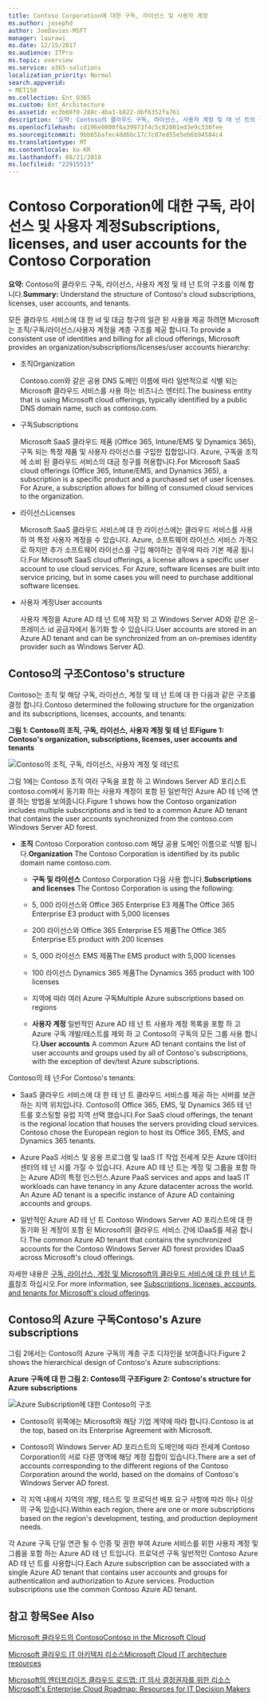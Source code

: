 ```yaml
---
title: Contoso Corporation에 대한 구독, 라이선스 및 사용자 계정
ms.author: josephd
author: JoeDavies-MSFT
manager: laurawi
ms.date: 12/15/2017
ms.audience: ITPro
ms.topic: overview
ms.service: o365-solutions
localization_priority: Normal
search.appverid:
- MET150
ms.collection: Ent_O365
ms.custom: Ent_Architecture
ms.assetid: ec3b08f0-288c-4ba3-b822-dbf6352fa761
description: '요약: Contoso의 클라우드 구독, 라이선스, 사용자 계정 및 테 넌 트의 구조를 이해 합니다.'
ms.openlocfilehash: cd196e0800f6a39973f4c5c82001ed3e9c330fee
ms.sourcegitcommit: 9bb65bafec4dd6bc17c7c07ed55e5eb6b94584c4
ms.translationtype: MT
ms.contentlocale: ko-KR
ms.lasthandoff: 08/21/2018
ms.locfileid: "22915513"
---
```

# <a name="subscriptions-licenses-and-user-accounts-for-the-contoso-corporation"></a><span data-ttu-id="18cbc-103">Contoso Corporation에 대한 구독, 라이선스 및 사용자 계정</span><span class="sxs-lookup"><span data-stu-id="18cbc-103">Subscriptions, licenses, and user accounts for the Contoso Corporation</span></span>

 <span data-ttu-id="18cbc-104">**요약:** Contoso의 클라우드 구독, 라이선스, 사용자 계정 및 테 넌 트의 구조를 이해 합니다.</span><span class="sxs-lookup"><span data-stu-id="18cbc-104">**Summary:** Understand the structure of Contoso's cloud subscriptions, licenses, user accounts, and tenants.</span></span>
  
<span data-ttu-id="18cbc-105">모든 클라우드 서비스에 대 한 id 및 대금 청구의 일관 된 사용을 제공 하려면 Microsoft는 조직/구독/라이선스/사용자 계정을 계층 구조를 제공 합니다.</span><span class="sxs-lookup"><span data-stu-id="18cbc-105">To provide a consistent use of identities and billing for all cloud offerings, Microsoft provides an organization/subscriptions/licenses/user accounts hierarchy:</span></span>
  
- <span data-ttu-id="18cbc-106">조직</span><span class="sxs-lookup"><span data-stu-id="18cbc-106">Organization</span></span>
    
    <span data-ttu-id="18cbc-107">Contoso.com와 같은 공용 DNS 도메인 이름에 따라 일반적으로 식별 되는 Microsoft 클라우드 서비스를 사용 하는 비즈니스 엔터티.</span><span class="sxs-lookup"><span data-stu-id="18cbc-107">The business entity that is using Microsoft cloud offerings, typically identified by a public DNS domain name, such as contoso.com.</span></span>
    
- <span data-ttu-id="18cbc-108">구독</span><span class="sxs-lookup"><span data-stu-id="18cbc-108">Subscriptions</span></span>
    
    <span data-ttu-id="18cbc-p101">Microsoft SaaS 클라우드 제품 (Office 365, Intune/EMS 및 Dynamics 365), 구독 되는 특정 제품 및 사용자 라이선스를 구입한 집합입니다. Azure, 구독을 조직에 소비 된 클라우드 서비스의 대금 청구를 허용합니다.</span><span class="sxs-lookup"><span data-stu-id="18cbc-p101">For Microsoft SaaS cloud offerings (Office 365, Intune/EMS, and Dynamics 365), a subscription is a specific product and a purchased set of user licenses. For Azure, a subscription allows for billing of consumed cloud services to the organization.</span></span>
    
- <span data-ttu-id="18cbc-111">라이선스</span><span class="sxs-lookup"><span data-stu-id="18cbc-111">Licenses</span></span>
    
    <span data-ttu-id="18cbc-p102">Microsoft SaaS 클라우드 서비스에 대 한 라이선스에는 클라우드 서비스를 사용 하 여 특정 사용자 계정을 수 있습니다. Azure, 소프트웨어 라이선스 서비스 가격으로 하지만 추가 소프트웨어 라이선스를 구입 해야하는 경우에 따라 기본 제공 됩니다.</span><span class="sxs-lookup"><span data-stu-id="18cbc-p102">For Microsoft SaaS cloud offerings, a license allows a specific user account to use cloud services. For Azure, software licenses are built into service pricing, but in some cases you will need to purchase additional software licenses.</span></span>
    
- <span data-ttu-id="18cbc-114">사용자 계정</span><span class="sxs-lookup"><span data-stu-id="18cbc-114">User accounts</span></span>
    
    <span data-ttu-id="18cbc-115">사용자 계정을 Azure AD 테 넌 트에 저장 되 고 Windows Server AD와 같은 온-프레미스 id 공급자에서 동기화 할 수 있습니다.</span><span class="sxs-lookup"><span data-stu-id="18cbc-115">User accounts are stored in an Azure AD tenant and can be synchronized from an on-premises identity provider such as Windows Server AD.</span></span>
    
## <a name="contosos-structure"></a><span data-ttu-id="18cbc-116">Contoso의 구조</span><span class="sxs-lookup"><span data-stu-id="18cbc-116">Contoso's structure</span></span>

<span data-ttu-id="18cbc-117">Contoso는 조직 및 해당 구독, 라이선스, 계정 및 테 넌 트에 대 한 다음과 같은 구조를 결정 합니다.</span><span class="sxs-lookup"><span data-stu-id="18cbc-117">Contoso determined the following structure for the organization and its subscriptions, licenses, accounts, and tenants:</span></span>
  
<span data-ttu-id="18cbc-118">**그림 1: Contoso의 조직, 구독, 라이선스, 사용자 계정 및 테 넌 트**</span><span class="sxs-lookup"><span data-stu-id="18cbc-118">**Figure 1: Contoso's organization, subscriptions, licenses, user accounts and tenants**</span></span>

![Contoso의 조직, 구독, 라이선스, 사용자 계정 및 테넌트](media/Contoso-Poster/Subscriptions.png)
  
<span data-ttu-id="18cbc-120">그림 1에는 Contoso 조직 여러 구독을 포함 하 고 Windows Server AD 포리스트 contoso.com에서 동기화 하는 사용자 계정이 포함 된 일반적인 Azure AD 테 넌에 연결 하는 방법을 보여줍니다.</span><span class="sxs-lookup"><span data-stu-id="18cbc-120">Figure 1 shows how the Contoso organization includes multiple subscriptions and is tied to a common Azure AD tenant that contains the user accounts synchronized from the contoso.com Windows Server AD forest.</span></span>
  
- <span data-ttu-id="18cbc-121">**조직** Contoso Corporation contoso.com 해당 공용 도메인 이름으로 식별 됩니다.</span><span class="sxs-lookup"><span data-stu-id="18cbc-121">**Organization** The Contoso Corporation is identified by its public domain name contoso.com.</span></span>
    
  - <span data-ttu-id="18cbc-122">**구독 및 라이선스** Contoso Corporation 다음 사용 합니다.</span><span class="sxs-lookup"><span data-stu-id="18cbc-122">**Subscriptions and licenses** The Contoso Corporation is using the following:</span></span>
    
  - <span data-ttu-id="18cbc-123">5, 000 라이선스와 Office 365 Enterprise E3 제품</span><span class="sxs-lookup"><span data-stu-id="18cbc-123">The Office 365 Enterprise E3 product with 5,000 licenses</span></span>
    
  - <span data-ttu-id="18cbc-124">200 라이선스와 Office 365 Enterprise E5 제품</span><span class="sxs-lookup"><span data-stu-id="18cbc-124">The Office 365 Enterprise E5 product with 200 licenses</span></span>
    
  - <span data-ttu-id="18cbc-125">5, 000 라이선스 EMS 제품</span><span class="sxs-lookup"><span data-stu-id="18cbc-125">The EMS product with 5,000 licenses</span></span>
    
  - <span data-ttu-id="18cbc-126">100 라이선스 Dynamics 365 제품</span><span class="sxs-lookup"><span data-stu-id="18cbc-126">The Dynamics 365 product with 100 licenses</span></span>
    
  - <span data-ttu-id="18cbc-127">지역에 따라 여러 Azure 구독</span><span class="sxs-lookup"><span data-stu-id="18cbc-127">Multiple Azure subscriptions based on regions</span></span>
    
  - <span data-ttu-id="18cbc-128">**사용자 계정** 일반적인 Azure AD 테 넌 트 사용자 계정 목록을 포함 하 고 Azure 구독 개발/테스트를 제외 하 고 Contoso의 구독의 모든 그룹 사용 합니다.</span><span class="sxs-lookup"><span data-stu-id="18cbc-128">**User accounts** A common Azure AD tenant contains the list of user accounts and groups used by all of Contoso's subscriptions, with the exception of dev/test Azure subscriptions.</span></span>
    
<span data-ttu-id="18cbc-129">Contoso의 테 넌:</span><span class="sxs-lookup"><span data-stu-id="18cbc-129">For Contoso's tenants:</span></span>
  
- <span data-ttu-id="18cbc-p103">SaaS 클라우드 서비스에 대 한 테 넌 트 클라우드 서비스를 제공 하는 서버를 보관 하는 지역 위치입니다. Contoso의 Office 365, EMS, 및 Dynamics 365 테 넌 트를 호스팅할 유럽 지역 선택 했습니다.</span><span class="sxs-lookup"><span data-stu-id="18cbc-p103">For SaaS cloud offerings, the tenant is the regional location that houses the servers providing cloud services. Contoso chose the European region to host its Office 365, EMS, and Dynamics 365 tenants.</span></span> 
    
- <span data-ttu-id="18cbc-p104">Azure PaaS 서비스 및 응용 프로그램 및 IaaS IT 작업 전세계 모든 Azure 데이터 센터의 테 넌 시를 가질 수 있습니다. Azure AD 테 넌 트는 계정 및 그룹을 포함 하는 Azure AD의 특정 인스턴스.</span><span class="sxs-lookup"><span data-stu-id="18cbc-p104">Azure PaaS services and apps and IaaS IT workloads can have tenancy in any Azure datacenter across the world. An Azure AD tenant is a specific instance of Azure AD containing accounts and groups.</span></span>
    
- <span data-ttu-id="18cbc-134">일반적인 Azure AD 테 넌 트 Contoso Windows Server AD 포리스트에 대 한 동기화 된 계정이 포함 된 Microsoft의 클라우드 서비스 간에 IDaaS를 제공 합니다.</span><span class="sxs-lookup"><span data-stu-id="18cbc-134">The common Azure AD tenant that contains the synchronized accounts for the Contoso Windows Server AD forest provides IDaaS across Microsoft's cloud offerings.</span></span>
    
<span data-ttu-id="18cbc-135">자세한 내용은 [구독, 라이선스, 계정 및 Microsoft의 클라우드 서비스에 대 한 테 넌 트를](subscriptions-licenses-accounts-and-tenants-for-microsoft-cloud-offerings.md)참조 하십시오.</span><span class="sxs-lookup"><span data-stu-id="18cbc-135">For more information, see [Subscriptions, licenses, accounts, and tenants for Microsoft's cloud offerings](subscriptions-licenses-accounts-and-tenants-for-microsoft-cloud-offerings.md).</span></span>
  
## <a name="contosos-azure-subscriptions"></a><span data-ttu-id="18cbc-136">Contoso의 Azure 구독</span><span class="sxs-lookup"><span data-stu-id="18cbc-136">Contoso's Azure subscriptions</span></span>

<span data-ttu-id="18cbc-137">그림 2에서는 Contoso의 Azure 구독의 계층 구조 디자인을 보여줍니다.</span><span class="sxs-lookup"><span data-stu-id="18cbc-137">Figure 2 shows the hierarchical design of Contoso's Azure subscriptions:</span></span>
  
<span data-ttu-id="18cbc-138">**Azure 구독에 대 한 그림 2: Contoso의 구조**</span><span class="sxs-lookup"><span data-stu-id="18cbc-138">**Figure 2: Contoso's structure for Azure subscriptions**</span></span>

![Azure Subscription에 대한 Contoso의 구조](media/Contoso-Poster/Subscriptions-Nested.png)
  
- <span data-ttu-id="18cbc-140">Contoso의 위쪽에는 Microsoft와 해당 기업 계약에 따라 합니다.</span><span class="sxs-lookup"><span data-stu-id="18cbc-140">Contoso is at the top, based on its Enterprise Agreement with Microsoft.</span></span>
    
- <span data-ttu-id="18cbc-141">Contoso의 Windows Server AD 포리스트의 도메인에 따라 전세계 Contoso Corporation의 서로 다른 영역에 해당 계정 집합이 있습니다.</span><span class="sxs-lookup"><span data-stu-id="18cbc-141">There are a set of accounts corresponding to the different regions of the Contoso Corporation around the world, based on the domains of Contoso's Windows Server AD forest.</span></span>
    
- <span data-ttu-id="18cbc-142">각 지역 내에서 지역의 개발, 테스트 및 프로덕션 배포 요구 사항에 따라 하나 이상의 구독 있습니다.</span><span class="sxs-lookup"><span data-stu-id="18cbc-142">Within each region, there are one or more subscriptions based on the region's development, testing, and production deployment needs.</span></span>
    
<span data-ttu-id="18cbc-p105">각 Azure 구독 단일 연관 될 수 인증 및 권한 부여 Azure 서비스를 위한 사용자 계정 및 그룹을 포함 하는 Azure AD 테 넌 트입니다. 프로덕션 구독 일반적인 Contoso Azure AD 테 넌 트를 사용합니다.</span><span class="sxs-lookup"><span data-stu-id="18cbc-p105">Each Azure subscription can be associated with a single Azure AD tenant that contains user accounts and groups for authentication and authorization to Azure services. Production subscriptions use the common Contoso Azure AD tenant.</span></span>
  
## <a name="see-also"></a><span data-ttu-id="18cbc-145">참고 항목</span><span class="sxs-lookup"><span data-stu-id="18cbc-145">See Also</span></span>

[<span data-ttu-id="18cbc-146">Microsoft 클라우드의 Contoso</span><span class="sxs-lookup"><span data-stu-id="18cbc-146">Contoso in the Microsoft Cloud</span></span>](contoso-in-the-microsoft-cloud.md)
  
[<span data-ttu-id="18cbc-147">Microsoft 클라우드 IT 아키텍처 리소스</span><span class="sxs-lookup"><span data-stu-id="18cbc-147">Microsoft Cloud IT architecture resources</span></span>](microsoft-cloud-it-architecture-resources.md)

[<span data-ttu-id="18cbc-148">Microsoft의 엔터프라이즈 클라우드 로드맵: IT 의사 결정권자를 위한 리소스</span><span class="sxs-lookup"><span data-stu-id="18cbc-148">Microsoft's Enterprise Cloud Roadmap: Resources for IT Decision Makers</span></span>](https://sway.com/FJ2xsyWtkJc2taRD)




